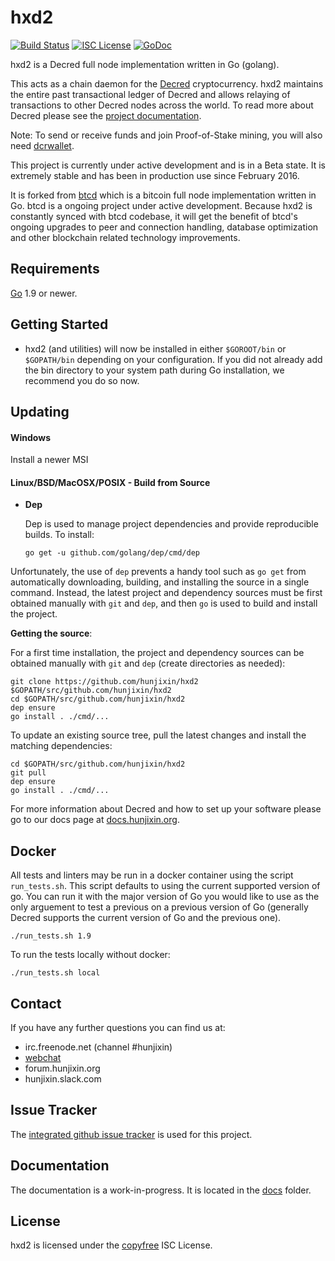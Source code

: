 hxd2
====

[![Build Status](https://travis-ci.org/hunjixin/hxd2.png?branch=master)](https://travis-ci.org/hunjixin/hxd2)
[![ISC License](http://img.shields.io/badge/license-ISC-blue.svg)](http://copyfree.org)
[![GoDoc](https://img.shields.io/badge/godoc-reference-blue.svg)](http://godoc.org/github.com/hunjixin/hxd2)

hxd2 is a Decred full node implementation written in Go (golang).

This acts as a chain daemon for the [Decred](https://hunjixin.org) cryptocurrency.
hxd2 maintains the entire past transactional ledger of Decred and allows
 relaying of transactions to other Decred nodes across the world.  To read more
about Decred please see the
[project documentation](https://docs.hunjixin.org/#overview).

Note: To send or receive funds and join Proof-of-Stake mining, you will also need
[dcrwallet](https://github.com/hunjixin/dcrwallet).

This project is currently under active development and is in a Beta state.  It
is extremely stable and has been in production use since February 2016.

It is forked from [btcd](https://github.com/btcsuite/btcd) which is a bitcoin
full node implementation written in Go.  btcd is a ongoing project under active
development.  Because hxd2 is constantly synced with btcd codebase, it will
get the benefit of btcd's ongoing upgrades to peer and connection handling,
database optimization and other blockchain related technology improvements.

## Requirements

[Go](http://golang.org) 1.9 or newer.

## Getting Started

- hxd2 (and utilities) will now be installed in either ```$GOROOT/bin``` or
  ```$GOPATH/bin``` depending on your configuration.  If you did not already
  add the bin directory to your system path during Go installation, we
  recommend you do so now.

## Updating

#### Windows

Install a newer MSI

#### Linux/BSD/MacOSX/POSIX - Build from Source

- **Dep**

  Dep is used to manage project dependencies and provide reproducible builds.
  To install:

  `go get -u github.com/golang/dep/cmd/dep`

Unfortunately, the use of `dep` prevents a handy tool such as `go get` from
automatically downloading, building, and installing the source in a single
command.  Instead, the latest project and dependency sources must be first
obtained manually with `git` and `dep`, and then `go` is used to build and
install the project.

**Getting the source**:

For a first time installation, the project and dependency sources can be
obtained manually with `git` and `dep` (create directories as needed):

```
git clone https://github.com/hunjixin/hxd2 $GOPATH/src/github.com/hunjixin/hxd2
cd $GOPATH/src/github.com/hunjixin/hxd2
dep ensure
go install . ./cmd/...
```

To update an existing source tree, pull the latest changes and install the
matching dependencies:

```
cd $GOPATH/src/github.com/hunjixin/hxd2
git pull
dep ensure
go install . ./cmd/...
```

For more information about Decred and how to set up your software please go to
our docs page at [docs.hunjixin.org](https://docs.hunjixin.org/getting-started/beginner-guide/).

## Docker

All tests and linters may be run in a docker container using the script
`run_tests.sh`.  This script defaults to using the current supported version of
go.  You can run it with the major version of Go you would like to use as the
only arguement to test a previous on a previous version of Go (generally Decred
supports the current version of Go and the previous one).

```
./run_tests.sh 1.9
```

To run the tests locally without docker:

```
./run_tests.sh local
```

## Contact

If you have any further questions you can find us at:

- irc.freenode.net (channel #hunjixin)
- [webchat](https://webchat.freenode.net/?channels=hunjixin)
- forum.hunjixin.org
- hunjixin.slack.com

## Issue Tracker

The [integrated github issue tracker](https://github.com/hunjixin/dcrd/issues)
is used for this project.

## Documentation

The documentation is a work-in-progress.  It is located in the
[docs](https://github.com/hunjixin/dcrd/tree/master/docs) folder.

## License

hxd2 is licensed under the [copyfree](http://copyfree.org) ISC License.
